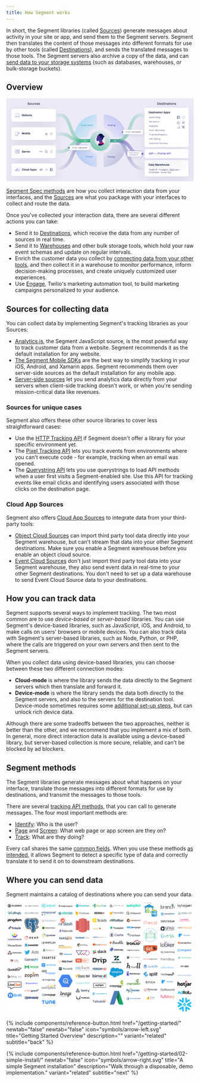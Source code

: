 ```yaml
---
title: How Segment works
---
```


In short, the Segment libraries (called [Sources](/docs/connections/sources/catalog/)) generate messages about activity in your site or app, and send them to the Segment servers. Segment then translates the content of those messages into different formats for use by other tools (called [Destinations](/docs/connections/destinations/)), and sends the translated messages to those tools. The Segment servers also archive a copy of the data, and can [send data to your storage systems](/docs/connections/storage/) (such as databases, warehouses, or bulk-storage buckets).


## Overview

![Diagram showing that data is routed from your sources, through Segment, and downstream to your destinations.](images/subwaymap-2.png)

[Segment Spec methods](/docs/connections/spec/) are how you collect interaction data from your interfaces, and the [Sources](/docs/connections/sources/) are what you package with your interfaces to collect and route the data.

Once you've collected your interaction data, there are several different actions you can take:
- Send it to [Destinations](/docs/connections/destinations/), which receive the data from any number of sources in real time.
- Send it to [Warehouses](/docs/connections/storage/) and other bulk storage tools, which hold your raw event schemas and update on regular intervals.
- Enrich the customer data you collect by [connecting data from your other tools](/docs/connections/sources/catalog/#cloud-apps), and then collect it in a warehouse to monitor performance, inform decision-making processes, and create uniquely customized user experiences.
- Use [Engage](/docs/engage/), Twilio's marketing automation tool, to build marketing campaigns personalized to your audience.


## Sources for collecting data

You can collect data by implementing Segment's tracking libraries as your Sources:
- [Analytics.js](/docs/connections/sources/catalog/libraries/website/javascript/), the Segment JavaScript source, is the most powerful way to track customer data from a website. Segment recommends it as the default installation for any website.
- [The Segment Mobile SDKs](/docs/connections/sources/catalog/#mobile) are the best way to simplify tracking in your iOS, Android, and Xamarin apps. Segment recommends them over server-side sources as the default installation for any mobile app.
- [Server-side sources](/docs/connections/sources/catalog/#server) let you send analytics data directly from your servers when client-side tracking doesn't work, or when you're sending mission-critical data like revenues.

### Sources for unique cases
Segment also offers these other source libraries to cover less straightforward cases:

- Use the [HTTP Tracking API](/docs/connections/sources/catalog/libraries/server/http-api/) if Segment doesn't offer a library for your specific environment yet.
- The [Pixel Tracking API](/docs/connections/sources/catalog/libraries/server/pixel-tracking-api/) lets you track events from environments where you can't execute code - for example, tracking when an email was opened.
- The [Querystring API](/docs/connections/sources/catalog/libraries/website/javascript/querystring/) lets you use querystrings to load API methods when a user first visits a Segment-enabled site. Use this API for tracking events like email clicks and identifying users associated with those clicks on the destination page.

### Cloud App Sources
Segment also offers [Cloud App Sources](/docs/connections/sources/about-cloud-sources/) to integrate data from your third-party tools:

- [Object Cloud Sources](/docs/connections/sources/about-cloud-sources/#event-cloud-app-sources) can import third party tool data directly into your Segment warehouse, but can't stream that data into your other Segment destinations. Make sure you enable a Segment warehouse before you enable an object cloud source.
- [Event Cloud Sources](/docs/connections/sources/about-cloud-sources/#object-cloud-app-sources) don't just import third party tool data into your Segment warehouse, they also send event data in real-time to your other Segment destinations. You don't need to set up a data warehouse to send Event Cloud Source data to your destinations.

## How you can track data

Segment supports several ways to implement tracking. The two most common are to use _device-based_ or _server-based_ libraries. You can use Segment's device-based libraries, such as JavaScript, iOS, and Android, to make calls on users' browsers or mobile devices. You can also track data with Segment's server-based libraries, such as Node, Python, or PHP, where the calls are triggered on your own servers and then sent to the Segment servers.

When you collect data using device-based libraries, you can choose between these two different connection modes:
* **Cloud-mode** is where the library sends the data directly to the Segment servers which then translate and forward it.
* **Device-mode** is where the library sends the data both directly to the Segment servers, and also to the servers for the destination tool. Device-mode sometimes requires some [additional set-up steps](/docs/connections/sources/mobile_guide/), but can unlock rich device data.

Although there are some tradeoffs between the two approaches, neither is better than the other, and we recommend that you implement a mix of both. In general, more direct interaction data is available using a device-based library, but server-based collection is more secure, reliable, and can't be blocked by ad blockers.

<!-- Here's a handy flow chart to help with the client-side/server-side decision:

TODO: Image removed, didn't work with formatting. need a better version of this flowchart or else to just omit?-->


## Segment methods

The Segment libraries generate messages about what happens on your interface, translate those messages into different formats for use by destinations, and transmit the messages to those tools.

There are several [tracking API methods](/docs/connections/spec/), that you can call to generate messages. The four most important methods are:
  - [Identify](/docs/connections/spec/identify/): Who is the user?
  - [Page](/docs/connections/spec/page/) and [Screen](/docs/connections/spec/screen/): What web page or app screen are they on?
  - [Track](/docs/connections/spec/track/): What are they doing?

Every call shares the same [common fields](/docs/connections/spec/common/). When you use these methods [as intended](/docs/connections/spec/best-practices-identify/), it allows Segment to detect a specific type of data and correctly translate it to send it on to downstream destinations.


## Where you can send data

Segment maintains a catalog of destinations where you can send your data.

<!--TODO: big list o' destinations image (programmatically update?) should go here-->

![A catalog of destinations where you can send your data with Segment.](images/dests_grid.png)


<div class="double">
  {% include components/reference-button.html href="/getting-started/" newtab="false" newtab="false" icon="symbols/arrow-left.svg" title="Getting Started Overview" description="" variant="related" subtitle="back" %}

  {% include components/reference-button.html  href="/getting-started/02-simple-install/" newtab="false" icon="symbols/arrow-right.svg" title="A simple Segment installation" description="Walk through a disposable, demo implementation." variant="related" subtitle="next" %}
</div>
